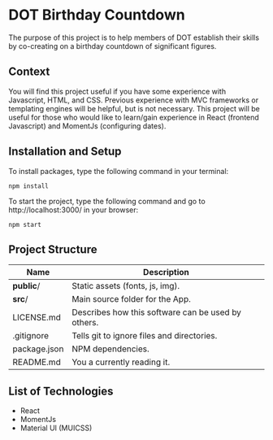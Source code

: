 # DOT Birthday Countdown

The purpose of this project is to help members of DOT establish their skills by co-creating on a birthday countdown of significant figures.

## Context

You will find this project useful if you have some experience with Javascript, HTML, and CSS. Previous experience with MVC frameworks or templating engines will be helpful, but is not necessary. This project will be useful for those who would like to learn/gain experience in React (frontend Javascript) and MomentJs (configuring dates).

## Installation and Setup

To install packages, type the following command in your terminal:

``` npm install ```

To start the project, type the following command and go to http://localhost:3000/ in your browser:

``` npm start ```


## Project Structure

| Name                               | Description                                                  |
| ---------------------------------- | ------------------------------------------------------------ |
| **public**/                        | Static assets (fonts, js, img).                              |
| **src**/                           | Main source folder for the App.                              |
| LICENSE.md                         | Describes how this software can be used by others.           |
| .gitignore                         | Tells git to ignore files and directories.                   |
| package.json                       | NPM dependencies.                                            |
| README.md                          | You a currently reading it.                                  |

## List of Technologies

- React
- MomentJs
- Material UI (MUICSS)
